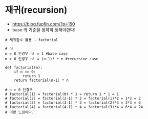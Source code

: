 # 재귀(recursion)
- https://blog.fupfin.com/?p=150
- base 의 기준을 정확히 정해야한다!

```
# 재귀함수 활용 - factorial

# n!
n = 0 인경우 n! = 1 #base case
n > 0 인경우 n! = (n-1)! * n #recursive case

def factorial(n):
    if n == 0:
        return 1
    return factorial(n-1) * n
    
# n > 0 인경우
# factorial(1) = factorial(0) * 1 = return 1 * 1 = 1
# factorial(2) = factorial(2-1) * 2 = factorial(1)*2 = 1*2 = 2
# factorial(3) = factorial(3-1) * 3 = factorial(2)*3 = 2*3 = 6
# factorial(4) = factorial(4-1) * 4 = factorial(3)*4 = 6*4 = 24
# 이런 느낌이다.
```
